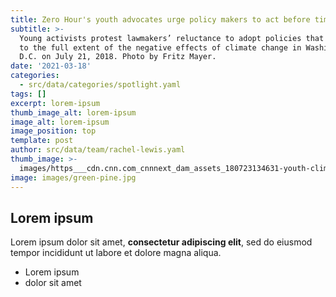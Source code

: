 ```yaml
---
title: Zero Hour's youth advocates urge policy makers to act before time is up
subtitle: >-
  Young activists protest lawmakers’ reluctance to adopt policies that respond
  to the full extent of the negative effects of climate change in Washington,
  D.C. on July 21, 2018. Photo by Fritz Mayer.
date: '2021-03-18'
categories:
  - src/data/categories/spotlight.yaml
tags: []
excerpt: lorem-ipsum
thumb_image_alt: lorem-ipsum
image_alt: lorem-ipsum
image_position: top
template: post
author: src/data/team/rachel-lewis.yaml
thumb_image: >-
  images/https___cdn.cnn.com_cnnnext_dam_assets_180723134631-youth-climate-march-zero-hour.jpg
image: images/green-pine.jpg
---
```

## Lorem ipsum

Lorem ipsum dolor sit amet, **consectetur adipiscing elit**, sed do eiusmod tempor incididunt ut labore et dolore magna aliqua.

- Lorem ipsum
- dolor sit amet
